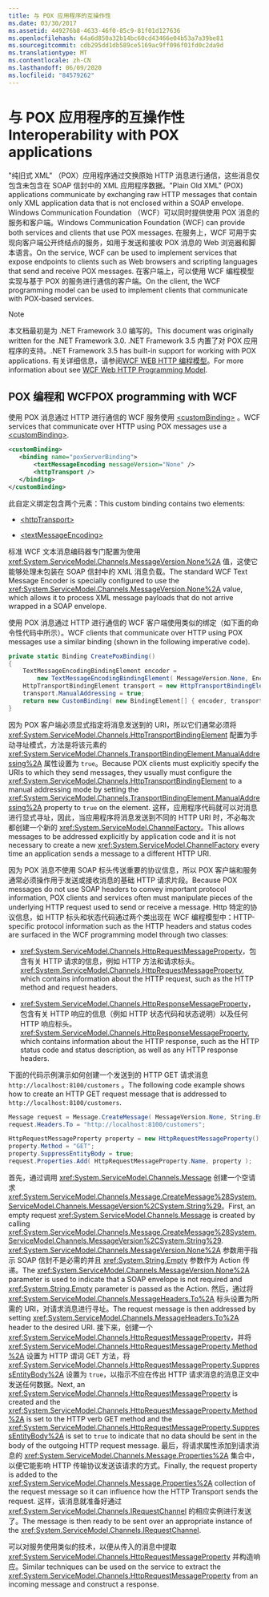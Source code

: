 ```yaml
---
title: 与 POX 应用程序的互操作性
ms.date: 03/30/2017
ms.assetid: 449276b8-4633-46f0-85c9-81f01d127636
ms.openlocfilehash: 64a6d850a32b14bc60cd43466e04b53a7a39be81
ms.sourcegitcommit: cdb295dd1db589ce5169ac9ff096f01fd0c2da9d
ms.translationtype: MT
ms.contentlocale: zh-CN
ms.lasthandoff: 06/09/2020
ms.locfileid: "84579262"
---
```

# <a name="interoperability-with-pox-applications"></a><span data-ttu-id="404f5-102">与 POX 应用程序的互操作性</span><span class="sxs-lookup"><span data-stu-id="404f5-102">Interoperability with POX applications</span></span>

<span data-ttu-id="404f5-103">"纯旧式 XML" （POX）应用程序通过交换原始 HTTP 消息进行通信，这些消息仅包含未包含在 SOAP 信封中的 XML 应用程序数据。</span><span class="sxs-lookup"><span data-stu-id="404f5-103">"Plain Old XML" (POX) applications communicate by exchanging raw HTTP messages that contain only XML application data that is not enclosed within a SOAP envelope.</span></span> <span data-ttu-id="404f5-104">Windows Communication Foundation （WCF）可以同时提供使用 POX 消息的服务和客户端。</span><span class="sxs-lookup"><span data-stu-id="404f5-104">Windows Communication Foundation (WCF) can provide both services and clients that use POX messages.</span></span> <span data-ttu-id="404f5-105">在服务上，WCF 可用于实现向客户端公开终结点的服务，如用于发送和接收 POX 消息的 Web 浏览器和脚本语言。</span><span class="sxs-lookup"><span data-stu-id="404f5-105">On the service, WCF can be used to implement services that expose endpoints to clients such as Web browsers and scripting languages that send and receive POX messages.</span></span> <span data-ttu-id="404f5-106">在客户端上，可以使用 WCF 编程模型实现与基于 POX 的服务进行通信的客户端。</span><span class="sxs-lookup"><span data-stu-id="404f5-106">On the client, the WCF programming model can be used to implement clients that communicate with POX-based services.</span></span>  
  
> [!NOTE]
> <span data-ttu-id="404f5-107">本文档最初是为 .NET Framework 3.0 编写的。</span><span class="sxs-lookup"><span data-stu-id="404f5-107">This document was originally written for the .NET Framework 3.0.</span></span>  <span data-ttu-id="404f5-108">.NET Framework 3.5 内置了对 POX 应用程序的支持。</span><span class="sxs-lookup"><span data-stu-id="404f5-108">.NET Framework 3.5 has built-in support for working with POX applications.</span></span> <span data-ttu-id="404f5-109">有关详细信息，请参阅[WCF WEB HTTP 编程模型](wcf-web-http-programming-model.md)。</span><span class="sxs-lookup"><span data-stu-id="404f5-109">For more information about see [WCF Web HTTP Programming Model](wcf-web-http-programming-model.md).</span></span>
  
## <a name="pox-programming-with-wcf"></a><span data-ttu-id="404f5-110">POX 编程和 WCF</span><span class="sxs-lookup"><span data-stu-id="404f5-110">POX programming with WCF</span></span>

<span data-ttu-id="404f5-111">使用 POX 消息通过 HTTP 进行通信的 WCF 服务使用 [\<customBinding>](../../configure-apps/file-schema/wcf/custombinding.md) 。</span><span class="sxs-lookup"><span data-stu-id="404f5-111">WCF services that communicate over HTTP using POX messages use a [\<customBinding>](../../configure-apps/file-schema/wcf/custombinding.md).</span></span>

```xml
<customBinding>
   <binding name="poxServerBinding">
       <textMessageEncoding messageVersion="None" />
       <httpTransport />
   </binding>
</customBinding>
```

<span data-ttu-id="404f5-112">此自定义绑定包含两个元素：</span><span class="sxs-lookup"><span data-stu-id="404f5-112">This custom binding contains two elements:</span></span>

- [\<httpTransport>](../../configure-apps/file-schema/wcf/httptransport.md)

- [\<textMessageEncoding>](../../configure-apps/file-schema/wcf/textmessageencoding.md)

<span data-ttu-id="404f5-113">标准 WCF 文本消息编码器专门配置为使用 <xref:System.ServiceModel.Channels.MessageVersion.None%2A> 值，这使它能够处理未包装在 SOAP 信封中的 XML 消息负载。</span><span class="sxs-lookup"><span data-stu-id="404f5-113">The standard WCF Text Message Encoder is specially configured to use the <xref:System.ServiceModel.Channels.MessageVersion.None%2A> value, which allows it to process XML message payloads that do not arrive wrapped in a SOAP envelope.</span></span>

<span data-ttu-id="404f5-114">使用 POX 消息通过 HTTP 进行通信的 WCF 客户端使用类似的绑定（如下面的命令性代码中所示）。</span><span class="sxs-lookup"><span data-stu-id="404f5-114">WCF clients that communicate over HTTP using POX messages use a similar binding (shown in the following imperative code).</span></span>

```csharp
private static Binding CreatePoxBinding()
{
    TextMessageEncodingBindingElement encoder =
        new TextMessageEncodingBindingElement( MessageVersion.None, Encoding.UTF8 );
    HttpTransportBindingElement transport = new HttpTransportBindingElement();
    transport.ManualAddressing = true;
    return new CustomBinding( new BindingElement[] { encoder, transport } );
}
```

<span data-ttu-id="404f5-115">因为 POX 客户端必须显式指定将消息发送到的 URI，所以它们通常必须将 <xref:System.ServiceModel.Channels.HttpTransportBindingElement> 配置为手动寻址模式，方法是将该元素的 <xref:System.ServiceModel.Channels.TransportBindingElement.ManualAddressing%2A> 属性设置为 `true`。</span><span class="sxs-lookup"><span data-stu-id="404f5-115">Because POX clients must explicitly specify the URIs to which they send messages, they usually must configure the <xref:System.ServiceModel.Channels.HttpTransportBindingElement> to a manual addressing mode by setting the <xref:System.ServiceModel.Channels.TransportBindingElement.ManualAddressing%2A> property to `true` on the element.</span></span> <span data-ttu-id="404f5-116">这样，应用程序代码就可以对消息进行显式寻址，因此，当应用程序将消息发送到不同的 HTTP URI 时，不必每次都创建一个新的 <xref:System.ServiceModel.ChannelFactory>。</span><span class="sxs-lookup"><span data-stu-id="404f5-116">This allows messages to be addressed explicitly by application code and it is not necessary to create a new <xref:System.ServiceModel.ChannelFactory> every time an application sends a message to a different HTTP URI.</span></span>

<span data-ttu-id="404f5-117">因为 POX 消息不使用 SOAP 标头传送重要的协议信息，所以 POX 客户端和服务通常必须操作用于发送或接收消息的基础 HTTP 请求片段。</span><span class="sxs-lookup"><span data-stu-id="404f5-117">Because POX messages do not use SOAP headers to convey important protocol information, POX clients and services often must manipulate pieces of the underlying HTTP request used to send or receive a message.</span></span> <span data-ttu-id="404f5-118">Http 特定的协议信息，如 HTTP 标头和状态代码通过两个类出现在 WCF 编程模型中：</span><span class="sxs-lookup"><span data-stu-id="404f5-118">HTTP-specific protocol information such as the HTTP headers and status codes are surfaced in the WCF programming model through two classes:</span></span>

- <span data-ttu-id="404f5-119"><xref:System.ServiceModel.Channels.HttpRequestMessageProperty>，包含有关 HTTP 请求的信息，例如 HTTP 方法和请求标头。</span><span class="sxs-lookup"><span data-stu-id="404f5-119"><xref:System.ServiceModel.Channels.HttpRequestMessageProperty>, which contains information about the HTTP request, such as the HTTP method and request headers.</span></span>

- <span data-ttu-id="404f5-120"><xref:System.ServiceModel.Channels.HttpResponseMessageProperty>，包含有关 HTTP 响应的信息（例如 HTTP 状态代码和状态说明）以及任何 HTTP 响应标头。</span><span class="sxs-lookup"><span data-stu-id="404f5-120"><xref:System.ServiceModel.Channels.HttpResponseMessageProperty>, which contains information about the HTTP response, such as the HTTP status code and status description, as well as any HTTP response headers.</span></span>
  
<span data-ttu-id="404f5-121">下面的代码示例演示如何创建一个发送到的 HTTP GET 请求消息 `http://localhost:8100/customers` 。</span><span class="sxs-lookup"><span data-stu-id="404f5-121">The following code example shows how to create an HTTP GET request message that is addressed to `http://localhost:8100/customers`.</span></span>

```csharp
Message request = Message.CreateMessage( MessageVersion.None, String.Empty );
request.Headers.To = "http://localhost:8100/customers";

HttpRequestMessageProperty property = new HttpRequestMessageProperty();
property.Method = "GET";
property.SuppressEntityBody = true;
request.Properties.Add( HttpRequestMessageProperty.Name, property );
```

<span data-ttu-id="404f5-122">首先，通过调用 <xref:System.ServiceModel.Channels.Message> 创建一个空请求 <xref:System.ServiceModel.Channels.Message.CreateMessage%28System.ServiceModel.Channels.MessageVersion%2CSystem.String%29>。</span><span class="sxs-lookup"><span data-stu-id="404f5-122">First, an empty request <xref:System.ServiceModel.Channels.Message> is created by calling <xref:System.ServiceModel.Channels.Message.CreateMessage%28System.ServiceModel.Channels.MessageVersion%2CSystem.String%29>.</span></span> <span data-ttu-id="404f5-123"><xref:System.ServiceModel.Channels.MessageVersion.None%2A> 参数用于指示 SOAP 信封不是必需的并且 <xref:System.String.Empty> 参数作为 Action 传递。</span><span class="sxs-lookup"><span data-stu-id="404f5-123">The <xref:System.ServiceModel.Channels.MessageVersion.None%2A> parameter is used to indicate that a SOAP envelope is not required and <xref:System.String.Empty> parameter is passed as the Action.</span></span> <span data-ttu-id="404f5-124">然后，通过将 <xref:System.ServiceModel.Channels.MessageHeaders.To%2A> 标头设置为所需的 URI，对请求消息进行寻址。</span><span class="sxs-lookup"><span data-stu-id="404f5-124">The request message is then addressed by setting <xref:System.ServiceModel.Channels.MessageHeaders.To%2A> header to the desired URI.</span></span> <span data-ttu-id="404f5-125">接下来，创建一个 <xref:System.ServiceModel.Channels.HttpRequestMessageProperty>，并将 <xref:System.ServiceModel.Channels.HttpRequestMessageProperty.Method%2A> 设置为 HTTP 谓词 GET 方法，将 <xref:System.ServiceModel.Channels.HttpRequestMessageProperty.SuppressEntityBody%2A> 设置为 `true`，以指示不应在传出 HTTP 请求消息的消息正文中发送任何数据。</span><span class="sxs-lookup"><span data-stu-id="404f5-125">Next, an <xref:System.ServiceModel.Channels.HttpRequestMessageProperty> is created and the <xref:System.ServiceModel.Channels.HttpRequestMessageProperty.Method%2A> is set to the HTTP verb GET method and the <xref:System.ServiceModel.Channels.HttpRequestMessageProperty.SuppressEntityBody%2A> is set to `true` to indicate that no data should be sent in the body of the outgoing HTTP request message.</span></span> <span data-ttu-id="404f5-126">最后，将请求属性添加到请求消息的 <xref:System.ServiceModel.Channels.Message.Properties%2A> 集合中，以便它能影响 HTTP 传输协议发送该请求的方式。</span><span class="sxs-lookup"><span data-stu-id="404f5-126">Finally, the request property is added to the <xref:System.ServiceModel.Channels.Message.Properties%2A> collection of the request message so it can influence how the HTTP Transport sends the request.</span></span> <span data-ttu-id="404f5-127">这样，该消息就准备好通过 <xref:System.ServiceModel.Channels.IRequestChannel> 的相应实例进行发送了。</span><span class="sxs-lookup"><span data-stu-id="404f5-127">The message is then ready to be sent over an appropriate instance of the <xref:System.ServiceModel.Channels.IRequestChannel>.</span></span>

<span data-ttu-id="404f5-128">可以对服务使用类似的技术，以便从传入的消息中提取 <xref:System.ServiceModel.Channels.HttpRequestMessageProperty> 并构造响应。</span><span class="sxs-lookup"><span data-stu-id="404f5-128">Similar techniques can be used on the service to extract the <xref:System.ServiceModel.Channels.HttpRequestMessageProperty> from an incoming message and construct a response.</span></span>

